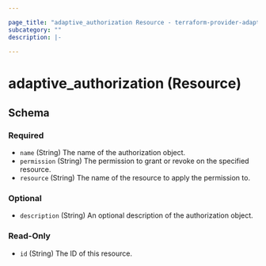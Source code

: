 ```yaml
---

page_title: "adaptive_authorization Resource - terraform-provider-adaptive"
subcategory: ""
description: |-
  
---
```


# adaptive_authorization (Resource)





<!-- schema generated by tfplugindocs -->
## Schema

### Required

- `name` (String) The name of the authorization object.
- `permission` (String) The permission to grant or revoke on the specified resource.
- `resource` (String) The name of the resource to apply the permission to.

### Optional

- `description` (String) An optional description of the authorization object.

### Read-Only

- `id` (String) The ID of this resource.



